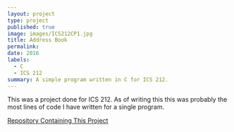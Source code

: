 ```yaml
---
layout: project
type: project
published: true
image: images/ICS212CP1.jpg
title: Address Book
permalink:
date: 2016
labels: 
  - C
  - ICS 212
summary: A simple program written in C for ICS 212.
---
```


This was a project done for ICS 212. As of writing this this was probably the most lines of code I have written for a single program. 

[Repository Containing This Project](https://github.com/kclemmer/ICS212Project1)
